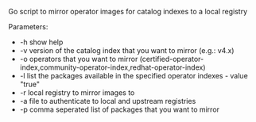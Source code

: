Go script to mirror operator images for catalog indexes to a local registry

Parameters:
- -h	show help
- -v	version of the catalog index that you want to mirror (e.g.: v4.x)
- -o	operators that you want to mirror (certified-operator-index,community-operator-index,redhat-operator-index)
- -l	list the packages available in the specified operator indexes - value "true"
- -r	local registry to mirror images to
- -a	file to authenticate to local and upstream registries
- -p	comma seperated list of packages that you want to mirror

